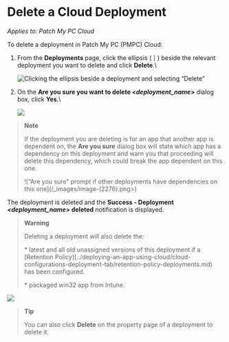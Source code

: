 # Delete a Cloud Deployment

_Applies to: Patch My PC Cloud_

To delete a deployment in Patch My PC (PMPC) Cloud:

1.  From the **Deployments** page, click the ellipsis (**⋮**) beside the relevant deployment you want to delete and click **Delete**.\\

    ![Clicking the ellipsis beside a deployment and selecting “Delete”](../../../.gitbook/assets/image-\(1684\).png)
2.  On the **Are you sure you want to delete <**_**deployment\_name**_**>** dialog box, click **Yes**.\\

    ![](../../../.gitbook/assets/image-\(869\).png)

> **Note**
>
> If the deployment you are deleting is for an app that another app is dependent on, the **Are you sure** dialog box will state which app has a dependency on this deployment and warn you that proceeding will delete this dependency, which could break the app dependent on this one.
>
> !\[“Are you sure” prompt if other deployments have dependencies on this one]\(/\_images/image-(2276).png>)

The deployment is deleted and the **Success - Deployment&#x20;**_**\<deployment\_name>**_**&#x20;deleted** notification is displayed.

> **Warning**
>
> Deleting a deployment will also delete the:
>
> \* latest and all old unassigned versions of this deployment if a \[Retention Policy]\(../deploying-an-app-using-cloud/cloud-configurations-deployment-tab/retention-policy-deployments.md) has been configured.
>
> \* packaged win32 app from Intune.

![](../../../.gitbook/assets/image-\(1685\).png)

> **Tip**
>
> You can also click **Delete** on the property page of a deployment to delete it.
